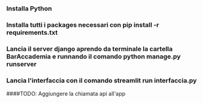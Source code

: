 ### Installa Python
### Installa tutti i packages necessari con pip install -r requirements.txt
### Lancia il server django aprendo da terminale la cartella BarAccademia e runnando il comando python manage.py runserver
### Lancia l'interfaccia con il comando streamlit run interfaccia.py


####TODO: Aggiungere la chiamata api all'app
